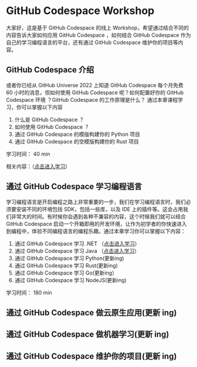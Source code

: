# **GitHub Codespace Workshop**

大家好，这是基于 GitHub Codespace 的线上 Workshop，希望通过结合不同的内容告诉大家如何应用 GitHub Codespace ，如何结合 GitHub Codespace 作为自己的学习编程语言的平台，还有通过 GitHub Codespace 维护你的项目等内容。


## **GitHub Codespace 介绍**

或者你已经从 GitHub Universe 2022 上知道 GitHub Codespace 每个月免费 60 小时的消息，但如何使用 GitHub Codespace 呢？如何配置好你的 GitHub Codespace 环境 ？GitHub Codespace 的工作原理是什么？
通过本章课程学习，你可以掌握以下内容

1. 什么是 GitHub Codespace ？
2. 如何使用 GitHub Codespace ？
3. 通过 GitHub Codespace 的模版构建你的 Python 项目
4. 通过 GitHub Codespace 的空模版构建你的 Rust 项目

学习时间： 40 min

相关内容：（<a href="./00.Introduction.md">点击进入学习</a>）


## **通过 GitHub Codespace 学习编程语言**

学习编程语言是开启编程之路上非常重要的一步，我们在学习编程语言时，我们必须要安装不同的环境包括 SDK，包括一些库，以及 IDE 上的插件等。这会占用我们非常大的时间。有时候你会遇到各种不兼容的内容，这个时候我们就可以结合 GitHub Codespace 启动一个开箱即用的开发环境，让作为初学者的你快速进入到编程中，体验不同编程语言的编程乐趣。通过本章学习你可以掌握以下内容：

1. 通过 GitHub Codespace 学习 .NET （<a href="./01.LearnCSharp.md">点击进入学习</a>）
2. 通过 GitHub Codespace 学习 Java （<a href="./02.LearnJava.md">点击进入学习</a>）
3. 通过 GitHub Codespace 学习 Python(更新ing)
4. 通过 GitHub Codespace 学习 Rust(更新ing)
5. 通过 GitHub Codespace 学习 Go(更新ing）
6. 通过 GItHub Codespace 学习 NodeJS(更新ing)

学习时间： 180 min



## **通过 GitHub Codespace 做云原生应用(更新 ing)**
## **通过 GitHub Codespace 做机器学习(更新 ing)**
## **通过 GitHub Codespace 维护你的项目(更新 ing)**